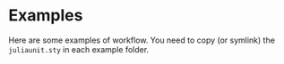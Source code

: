 # Examples

Here are some examples of workflow. You need to copy (or symlink) the `juliaunit.sty` in each example folder.